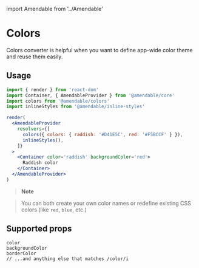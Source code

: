 import Amendable from '../Amendable'

# Colors

Colors converter is helpful when you want to define app-wide color theme and
reuse them easily.

## Usage

```jsx sandbox
import { render } from 'react-dom'
import Container, { AmendableProvider } from '@amendable/core'
import colors from '@amendable/colors'
import inlineStyles from '@amendable/inline-styles'

render(
  <AmendableProvider
    resolvers={[
      colors({ colors: { raddish: '#D41E5C', red: '#F5BCCF' } }),
      inlineStyles(),
    ]}
  >
    <Container color='raddish' backgroundColor='red'>
      Raddish color
    </Container>
  </AmendableProvider>
)
```

> **Note**

> You can both create your own color names or redefine existing CSS colors
(like `red`, `blue`, etc.)

## Supported props

```
color
backgroundColor
borderColor
// ...and anything else that matches /color/i
```
